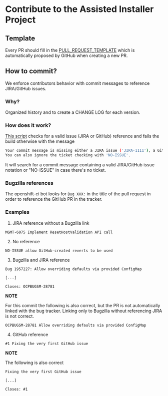 # Contribute to the Assisted Installer Project

## Template

Every PR should fill in the [PULL_REQUEST_TEMPLATE] which is automatically proposed by GitHub when creating a new PR.

## How to commit?

We enforce contributors behavior with commit messages to reference JIRA/GitHub issues.

### Why?

Organized history and to create a CHANGE LOG for each version.

### How does it work?

[This script](https://github.com/openshift/assisted-service/blob/master/tools/check-commit-message.sh#L7) checks for a valid issue (JIRA or GitHub) reference and fails the build otherwise with the message

```bash
Your commit message is missing either a JIRA issue ('JIRA-1111'), a GitHub issue ('#39').
You can also ignore the ticket checking with 'NO-ISSUE'.
```

It will search for a commit message containing a valid JIRA/GitHub issue notation or "NO-ISSUE" in case there's no ticket.

### Bugzilla references

The openshift-ci bot looks for `Bug XXX:` in the title of the pull request in order to reference the GitHub PR in the tracker.

### Examples

1. JIRA reference without a Bugzilla link

```
MGMT-6075 Implement ResetHostValidation API call
```

2. No reference

```
NO-ISSUE allow GitHub-created reverts to be used
```

3. Bugzilla and JIRA reference

```
Bug 1957227: Allow overriding defaults via provided ConfigMap

[...]

Closes: OCPBUGSM-28781
```

**NOTE**

For this commit the following is also correct, but the PR is not automatically linked with the bug tracker. Linking only to Bugzilla without referencing JIRA is not correct.

```
OCPBUGSM-28781 Allow overriding defaults via provided ConfigMap
```

4. GitHub reference

```
#1 Fixing the very first GitHub issue
```

**NOTE**

The following is also correct

```
Fixing the very first GitHub issue

[...]

Closes: #1
```


[PULL_REQUEST_TEMPLATE]: https://github.com/openshift/assisted-service/blob/master/docs/pull_request_template.md

